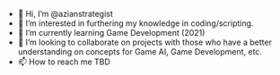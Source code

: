 - 👋 Hi, I’m @azianstrategist
- 👀 I’m interested in furthering my knowledge in coding/scripting.
- 🌱 I’m currently learning Game Development (2021)
- 💞️ I’m looking to collaborate on projects with those who have a better understanding on concepts for Game AI, Game Development, etc.
- 📫 How to reach me TBD

<!---
azianstrategist/azianstrategist is a ✨ special ✨ repository because its `README.md` (this file) appears on your GitHub profile.
You can click the Preview link to take a look at your changes.
--->
